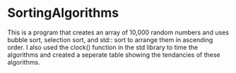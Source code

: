 # SortingAlgorithms
This is a program that creates an array of 10,000 random numbers and uses bubble sort, selection sort, and std:: sort to arrange them in ascending order. I also used the clock() function in the std library to time the algorithms and created a seperate table showing the tendancies of these algorithms. 
